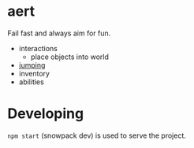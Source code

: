 # aert

Fail fast and always aim for fun.

- interactions
  - place objects into world
- [jumping](https://www.youtube.com/watch?v=hG9SzQxaCm8&ab_channel=GDC)
- inventory
- abilities

# Developing

`npm start` (snowpack dev) is used to serve the project.
